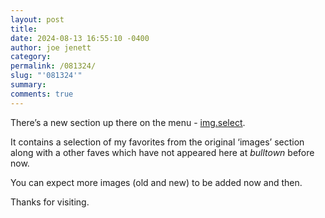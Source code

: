 ```yaml
---
layout: post
title: 
date: 2024-08-13 16:55:10 -0400
author: joe jenett
category: 
permalink: /081324/
slug: "'081324'"
summary: 
comments: true
---
```

There’s a new section up there on the menu - <a href="https://bulltown.joejenett.com/img.select/">img.select</a>. 

It contains a selection of my favorites from the original ‘images’ section along with a other faves which have not appeared here at <em>bulltown</em> before now. 

You can expect more images (old and new) to be added now and then.

Thanks for visiting.




<a href="https://brid.gy/publish/mastodon"></a>